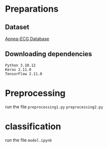 # Preparations
## Dataset
[Apnea-ECG Database](https://physionet.org/content/apnea-ecg/1.0.0/)
## Downloading dependencies
```
Python 3.10.12
Keras 2.11.0
TensorFlow 2.11.0
```
# Preprocessing
run the file `preprocessing1.py`  `preprocessing2.py` 

#  classification
run the file `model.ipynb`  

